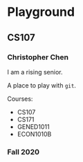 # Playground

## CS107
### Christopher Chen

I am a rising senior.

A place to play with `git`.

Courses:
- CS107
- CS171
- GENED1011
- ECON1010B

### Fall 2020
